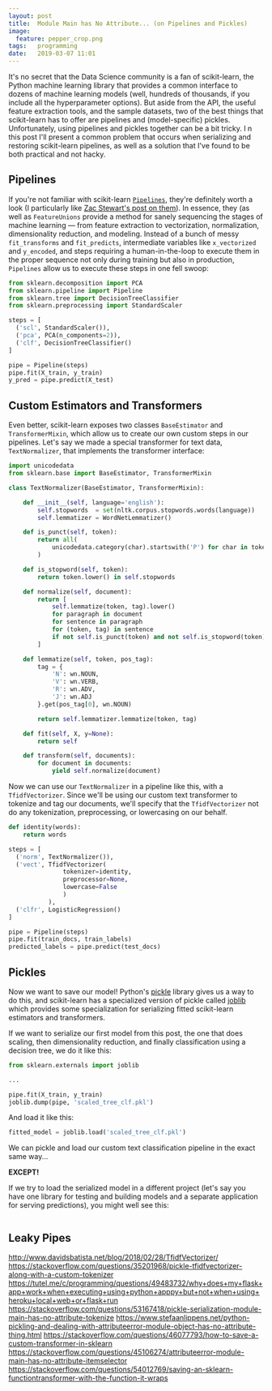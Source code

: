 ```yaml
---
layout: post
title:  Module Main has No Attribute... (on Pipelines and Pickles)
image:
  feature: pepper_crop.png
tags:   programming
date:   2019-03-07 11:01
---
```


It's no secret that the Data Science community is a fan of scikit-learn, the Python machine learning library that provides a common interface to dozens of machine learning models (well, hundreds of thousands, if you include all the hyperparameter options). But aside from the API, the useful feature extraction tools, and the sample datasets, two of the best things that scikit-learn has to offer are pipelines and (model-specific) pickles. Unfortunately, using pipelines and pickles together can be a bit tricky. I n this post I'll present a common problem that occurs when serializing and restoring scikit-learn pipelines, as well as a solution that I've found to be both practical and not hacky.

## Pipelines

If you're not familiar with scikit-learn [`Pipelines`](https://scikit-learn.org/stable/modules/generated/sklearn.pipeline.Pipeline.html), they're definitely worth a look (I particularly like [Zac Stewart's post on them](http://zacstewart.com/2014/08/05/pipelines-of-featureunions-of-pipelines.html)). In essence, they (as well as `FeatureUnions` provide a method for sanely sequencing the stages of machine learning &mdash; from feature extraction to vectorization, normalization, dimensionality reduction, and modeling. Instead of a bunch of messy `fit_transforms` and `fit_predicts`, intermediate variables like `x_vectorized` and `y_encoded`, and steps requiring a human-in-the-loop to execute them in the proper sequence not only during training but also in production, `Pipelines` allow us to execute these steps in one fell swoop:

```python
from sklearn.decomposition import PCA
from sklearn.pipeline import Pipeline
from sklearn.tree import DecisionTreeClassifier
from sklearn.preprocessing import StandardScaler

steps = [
  ('scl', StandardScaler()), 
  ('pca', PCA(n_components=2)),
  ('clf', DecisionTreeClassifier()
]

pipe = Pipeline(steps)
pipe.fit(X_train, y_train)
y_pred = pipe.predict(X_test)
```

## Custom Estimators and Transformers

Even better, scikit-learn exposes two classes `BaseEstimator` and `TransformerMixin`, which allow us to create our own custom steps in our pipelines. Let's say we made a special transformer for text data, `TextNormalizer`, that implements the transformer interface:

```python
import unicodedata
from sklearn.base import BaseEstimator, TransformerMixin

class TextNormalizer(BaseEstimator, TransformerMixin):

    def __init__(self, language='english'):
        self.stopwords  = set(nltk.corpus.stopwords.words(language))
        self.lemmatizer = WordNetLemmatizer()

    def is_punct(self, token):
        return all(
            unicodedata.category(char).startswith('P') for char in token
        )

    def is_stopword(self, token):
        return token.lower() in self.stopwords

    def normalize(self, document):
        return [
            self.lemmatize(token, tag).lower()
            for paragraph in document
            for sentence in paragraph
            for (token, tag) in sentence
            if not self.is_punct(token) and not self.is_stopword(token)
        ]

    def lemmatize(self, token, pos_tag):
        tag = {
            'N': wn.NOUN,
            'V': wn.VERB,
            'R': wn.ADV,
            'J': wn.ADJ
        }.get(pos_tag[0], wn.NOUN)

        return self.lemmatizer.lemmatize(token, tag)

    def fit(self, X, y=None):
        return self

    def transform(self, documents):
        for document in documents:
            yield self.normalize(document)
```

Now we can use our `TextNormalizer` in a pipeline like this, with a `TfidfVectorizer`. Since we'll be using our custom text transformer to tokenize and tag our documents, we'll specify that the `TfidfVectorizer` not do any tokenization, preprocessing, or lowercasing on our behalf.

```python
def identity(words):
    return words

steps = [
  ('norm', TextNormalizer()), 
  ('vect', TfidfVectorizer(
               tokenizer=identity, 
               preprocessor=None, 
               lowercase=False
               )
           ),
  ('clfr', LogisticRegression()
]

pipe = Pipeline(steps)
pipe.fit(train_docs, train_labels)
predicted_labels = pipe.predict(test_docs)
```

## Pickles

Now we want to save our model! Python's [pickle](https://docs.python.org/3/library/pickle.html) library gives us a way to do this, and scikit-learn has a specialized version of pickle called [joblib](https://scikit-learn.org/stable/modules/model_persistence.html) which provides some specialization for serializing fitted scikit-learn estimators and transformers.

If we want to serialize our first model from this post, the one that does scaling, then dimensionality reduction, and finally classification using a decision tree, we do it like this:

```python
from sklearn.externals import joblib

...

pipe.fit(X_train, y_train)
joblib.dump(pipe, 'scaled_tree_clf.pkl') 
```

And load it like this:

```python
fitted_model = joblib.load('scaled_tree_clf.pkl') 
```

We can pickle and load our custom text classification pipeline in the exact same way...

**EXCEPT!**

If we try to load the serialized model in a different project (let's say you have one library for testing and building models and a separate application for serving predictions), you might well see this:

```bash

```

## Leaky Pipes

http://www.davidsbatista.net/blog/2018/02/28/TfidfVectorizer/
https://stackoverflow.com/questions/35201968/pickle-tfidfvectorizer-along-with-a-custom-tokenizer
https://tutel.me/c/programming/questions/49483732/why+does+my+flask+app+work+when+executing+using+python+apppy+but+not+when+using+heroku+local+web+or+flask+run
https://stackoverflow.com/questions/53167418/pickle-serialization-module-main-has-no-attribute-tokenize
https://www.stefaanlippens.net/python-pickling-and-dealing-with-attributeerror-module-object-has-no-attribute-thing.html
https://stackoverflow.com/questions/46077793/how-to-save-a-custom-transformer-in-sklearn
https://stackoverflow.com/questions/45106274/attributeerror-module-main-has-no-attribute-itemselector
https://stackoverflow.com/questions/54012769/saving-an-sklearn-functiontransformer-with-the-function-it-wraps